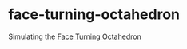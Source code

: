 # face-turning-octahedron
Simulating the [Face Turning Octahedron](https://www.amazon.com/Diansheng-Turning-Octahedron-Magnetic-Cube%EF%BC%88Black%EF%BC%89/dp/B0D9XT4NSJ?dib=eyJ2IjoiMSJ9.w4t6tdVYiWFVUKoAviEQ4Oahxd2xHy-AUDxAH05H3hxLqGXXspAOLMR3LcmYWt5k7ZU3d1jRgq8zgFr06fNYqNAYluOtrcX0NyXhnytIpYOitTJ0FbOM5zZli8PGVxtUYMuH_Ng79QUQjZec-SVsZ8uFc-xXDrEP1qprGk3SvrqaVCphPVWNWudIYLz9S-pXscnFjHRbLy6hlycU1JQKALaMgD2LlYrmYFrEEsqwaaHRQxsnuwnB-J6lLdIuwitkC8eYkL9QlgDKivDgt4jiGZG9N6OoMTvu6QWuKvF4bKU.OO_RIrDCMZa2FOgc3rf7_tH8OXW1PsDmJwPhI9HeGTY&dib_tag=se&keywords=Face%2BTurning%2BOctahedron&qid=1736533736&sr=8-5&th=1)

